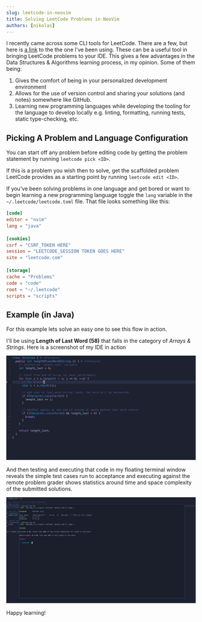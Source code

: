 ```yaml
---
slug: leetcode-in-neovim
title: Solving LeetCode Problems in NeoVim
authors: [nikolas]
---
```


I recently came across some CLI tools for LeetCode. There are a few, but
here is [a link](https://github.com/clearloop/leetcode-cli) to the 
the one I've been using. These can be a useful tool in bringing 
LeetCode problems to your IDE. This gives a few advantages in the
Data Structures & Algorithms learning process, in my opinion. Some of them
being:

1. Gives the comfort of being in your personalized development environment
2. Allows for the use of version control and sharing your solutions (and notes) 
somewhere like GitHub.
3. Learning new programming languages while developing the tooling for the language to
develop locally e.g. linting, formatting, running tests, static type-checking, etc.

<!-- truncate -->

## Picking A Problem and Language Configuration

You can start off any problem before editing code by getting the problem statement
by running `leetcode pick <ID>`.

If this is a problem you wish then to solve, get the scaffolded problem LeetCode 
provides as a starting point by running `leetcode edit <ID>`.

If you've been solving problems in one language and get bored or want to begin learning
a new programming language toggle the `lang` variable in the `~/.leetcode/leetcode.toml`
file. That file looks something like this:

```toml
[code]
editor = "nvim"
lang = "java"

[cookies]
csrf = "CSRF_TOKEN HERE"
session = "LEETCODE_SESSION TOKEN GOES HERE"
site = "leetcode.com"

[storage]
cache = "Problems"
code = "code"
root = "~/.leetcode"
scripts = "scripts"
```

## Example (in Java)

For this example lets solve an easy one to see this flow in action.

I'll be using **Length of Last Word (58)** that falls in the category of 
_Arrays & Strings_. Here is a screenshot of my IDE in action

![Leetcode 58 Code](./leetcode_58_code.png)

And then testing and executing that code in my floating terminal window reveals
the simple test cases run to acceptance and executing against the remote
problem grader shows statistics around time and space complexity of the submitted
solutions.

![Leetcode 58 Submission](./leetcode_58_exec.png)

Happy learning!


